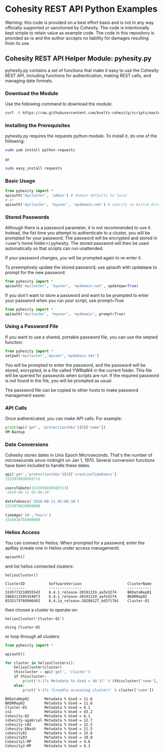 # Cohesity REST API Python Examples

Warning: this code is provided on a best effort basis and is not in any way officially supported or sanctioned by Cohesity. The code is intentionally kept simple to retain value as example code. The code in this repository is provided as-is and the author accepts no liability for damages resulting from its use.

## Cohesity REST API Helper Module: pyhesity.py

pyhesity.py contains a set of functions that make it easy to use the Cohesity REST API, including functions for authentication, making REST calls, and managing date formats.

### Download the Module

Use the following command to download the module:

```bash
curl -O https://raw.githubusercontent.com/bseltz-cohesity/scripts/master/python/pyhesity/pyhesity.py
```

### Installing the Prerequisites

pyhesity.py requires the requests python module. To install it, do one of the following:

```bash
sudo yum install python-requests
```

or

```bash
sudo easy_install requests
```

### Basic Usage

```python
from pyhesity import *
apiauth('mycluster', 'admin') # domain defaults to local
# or
apiauth('mycluster', 'myuser', 'mydomain.net') # specify an Active Directory domain
```

### Stored Passwords

Although there is a password parameter, it is not recommended to use it. Instead, the fist time you attempt to authenticate to a cluster, you will be prompted for your password. The password will be encrypted and stored in <user's home folder>/.pyhesity. The stored password will then be used automatically so that scripts can run unattended.

If your password changes, you will be prompted again to re-enter it.

To preemptively update the stored password, use apiauth with updatepw to prompt for the new password.

```python
from pyhesity import *
apiauth('mycluster', 'myuser', 'mydomain.net', updatepw=True)
```

If you don't want to store a password and want to be prompted to enter your password when you run your script, use prompt=True

```python
from pyhesity import *
apiauth('mycluster', 'myuser', 'mydomain', prompt=True)
```

### Using a Password File

If you want to use a shared, portable password file, you can use the setpwd function:

```python
from pyhesity import *
setpwd('mycluster','myuser','mydomain.net')
```

You will be prompted to enter the password, and the password will be stored, encrypted, in a file called YWRtaW4 in the current folder. This file will be queried for passwords when scripts are run. If the required password is not found in the file, you will be prompted as usual.

The password file can be copied to other hosts to make password management easier.

### API Calls

Once authenticated, you can make API calls. For example:

```python
print(api('get', 'protectionJobs')[0]['name'])
VM Backup
```

### Date Conversions

Cohesity stores dates in Unix Epoch Microseconds. That's the number of microseconds since midnight on Jan 1, 1970. Several conversion functions have been included to handle these dates.

```python
api('get','protectionJobs')[0]['creationTimeUsecs']
1533978038503713
  
usecsToDate(1533978038503713)
'2018-08-11 05:00:38'
  
dateToUsecs('2018-08-11 05:00:38')
1533978038000000
  
timeAgo('24','hours')
1534410755000000
```

### Helios Access

You can connect to Helios. When prompted for a password, enter the apiKey (create one in Helios under access management).

```python
apiauth()
```

and list helios connected clusters:

```text
heliosCluster()

ClusterID           SoftwareVersion                     ClusterName
---------           ---------------                     -----------
3245772218955543    6.4.1_release-20191219_aafe3274     BKDataRep01
5860211595354073    6.4.1_release-20191219_aafe3274     BKDRRep02
8535175768906402    6.4.1a_release-20200127_bd2f17b1    Cluster-01
```

then choose a cluster to operate on:

```text
heliosCluster('Cluster-01')

Using Cluster-01
```

or loop through all clusters:

```python
from pyhesity import *

apiauth()

for cluster in heliosClusters():
    heliosCluster(cluster)
    thiscluster = api('get', 'cluster')
    if thiscluster:
        print('%-17s Metadata %% Used = %0.1f' % (thiscluster['name'], thiscluster['usedMetadataSpacePct']))
    else:
        print('%-17s (trouble accessing cluster)' % cluster['name'])
```

```text
BKDataRep01       Metadata % Used = 11.6
BKDRRep02         Metadata % Used = 11.6
Cluster-01        Metadata % Used = 6.1
co1               Metadata % Used = 43.2
Cohesity-02       Metadata % Used = 6.1
cohesity-agabriel Metadata % Used = 12.7
cohesity-c02      Metadata % Used = 12.5
Cohesity-ENash    Metadata % Used = 21.5
cohesity01        Metadata % Used = 15.6
Cohesity03        Metadata % Used = 18.8
Cohesity1-MP      Metadata % Used = 4.6
Cohesity2-MP      Metadata % Used = 6.1
```
